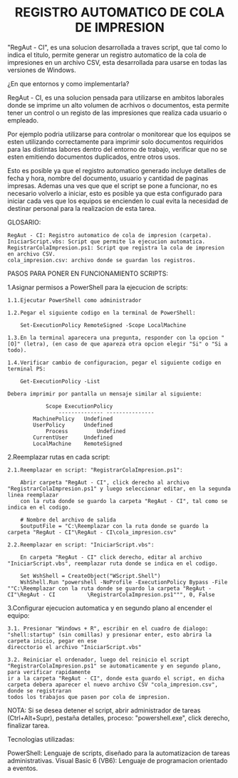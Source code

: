 <h1 style="text-align: center;">REGISTRO AUTOMATICO DE COLA DE IMPRESION</h1>

"RegAut - CI", es una solucion desarrollada a traves script, que tal como lo indica el titulo, permite generar un registro automatico de la cola de impresiones en un archivo 
CSV, esta desarrollada para usarse en todas las versiones de Windows.

¿En que entornos y como implementarla?

RegAut - CI, es una solucion pensada para utilizarse en ambitos laborales donde se imprime un alto volumen de acrhivos o documentos, esta permite tener un control o un registo
de las impresiones que realiza cada usuario o empleado.

Por ejemplo podria utilizarse para controlar o monitorear que los equipos se esten utilizando correctamente para imprimir solo documentos requiridos para las distintas labores dentro del entorno de trabajo, verificar que no se esten emitiendo documentos duplicados, entre otros usos.

Esto es posible ya que el registro automatico generado incluye detalles de fecha y hora, nombre del documento, usuario y cantidad de paginas impresas.
Ademas una ves que que el script se pone a funcionar, no es necesario volverlo a iniciar, esto es posible ya que esta configurado para iniciar cada ves que los equipos se encienden
lo cual evita la necesidad de destinar personal para la realizacion de esta tarea.

GLOSARIO: 
	
	RegAut - CI: Registro automatico de cola de impresion (carpeta).
	IniciarScript.vbs: Script que permite la ejecucion automatica.
	RegistrarColaImpresion.ps1: Script que registra la cola de impresion en archivo CSV.
	cola_impresion.csv: archivo donde se guardan los registros.

PASOS PARA PONER EN FUNCIONAMIENTO SCRIPTS:

1.Asignar permisos a PowerShell para la ejecucion de scripts:

	1.1.Ejecutar PowerShell como administrador
	
	1.2.Pegar el siguiente codigo en la terminal de PowerShell: 
		
		Set-ExecutionPolicy RemoteSigned -Scope LocalMachine

	1.3.En la terminal aparecera una pregunta, responder con la opcion "[O]" (letra), (en caso de que apareza otra opcion elegir "Si" o "Si a todo).
	
	1.4.Verificar cambio de configuracion, pegar el siguiente codigo en terminal PS:

		Get-ExecutionPolicy -List
	
	Debera imprimir por pantalla un mensaje similar al siguiente:

		        Scope ExecutionPolicy
       		        -------------- ---------------
			MachinePolicy   Undefined
   			UserPolicy      Undefined
      			Process       	Undefined
  			CurrentUser     Undefined
 			LocalMachine    RemoteSigned

2.Reemplazar rutas en cada script:

	2.1.Reemplazar en script: "RegistrarColaImpresion.ps1":
		
		Abrir carpeta "RegAut - CI", click derecho al archivo "RegistrarColaImpresion.ps1" y luego seleccionar editar, en la segunda linea reemplazar
		con la ruta donde se guardo la carpeta "RegAut - CI", tal como se indica en el codigo.
	
		# Nombre del archivo de salida
		$outputFile = "C:\Reemplazar con la ruta donde se guardo la carpeta "RegAut - CI"\RegAut - CI\cola_impresion.csv"

	2.2.Reemplazar en script: "IniciarScript.vbs":

		En carpeta "RegAut - CI" click derecho, editar al archivo "IniciarScript.vbs", reemplazar ruta donde se indica en el codigo.

		Set WshShell = CreateObject("WScript.Shell")
		WshShell.Run "powershell -NoProfile -ExecutionPolicy Bypass -File ""C:\Reemplazar con la ruta donde se guardo la carpeta "RegAut - CI"\RegAut - CI			\RegistrarColaImpresion.ps1""", 0, False

3.Configurar ejecucion automatica y en segundo plano al encender el equipo:

	3.1. Presionar "Windows + R", escribir en el cuadro de dialogo: "shell:startup" (sin comillas) y presionar enter, esto abrira la carpeta inicio, pegar en ese
	direcctorio el archivo "IniciarScript.vbs"

	3.2. Reiniciar el ordenador, luego del reinicio el script "RegistrarColaImpresion.ps1" se automaticamente y en segundo plano, para verificar rapidamente
	ir a la carpeta "RegAut - CI", donde esta guardo el script, en dicha carpeta debera aparecer el nuevo archivo CSV "cola_impresion.csv", donde se registraran 
	todos los trabajos que pasen por cola de impresion.

NOTA: Si se desea detener el script, abrir administrador de tareas (Ctrl+Alt+Supr), pestaña detalles, proceso: "powershell.exe", click derecho, finalizar tarea.

Tecnologias utilizadas:

PowerShell: Lenguaje de scripts, diseñado para la automatizacion de tareas administrativas.
Visual Basic 6 (VB6): Lenguaje de programacion orientado a eventos.



